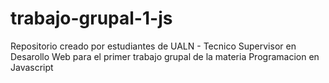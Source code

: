 # trabajo-grupal-1-js
Repositorio creado por estudiantes de UALN - Tecnico Supervisor en Desarollo Web para el primer trabajo grupal de la materia Programacion en Javascript
